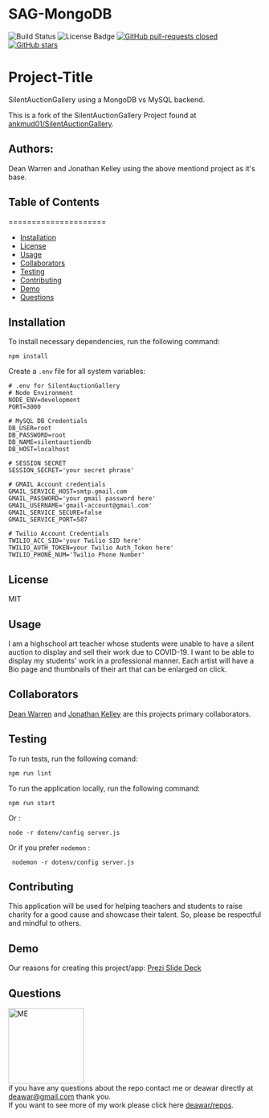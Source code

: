 # SAG-MongoDB
![Build Status](https://img.shields.io/badge/build-passing-brightgreen?style=plastic)
        <img src="https://img.shields.io/badge/license-MIT-green?style=plastic" alt="License Badge">  [![GitHub pull-requests closed](https://img.shields.io/github/issues-pr-closedcom/deawar/SAG-MongoDB?style=plastic)](https://GitHub.com/deawar/SAG-MongoDB/pull/) [![GitHub stars](https://img.shields.io/github/stars/deawar/SAG-MongoDB?style=social&label=Star&maxAge=2592000)](https://GitHub.com/deawar/SAG-MongoDB/stargazers/)
# Project-Title
SilentAuctionGallery using a MongoDB vs MySQL backend.

This is a fork of the SilentAuctionGallery Project found at [ankmud01/SilentAuctionGallery](https://github.com/ankmud01/SilentAuctionGallery).

## Authors: 
Dean Warren and Jonathan Kelley using the above mentiond project as it's base.

## Table of Contents
=====================
* [Installation](#installation)
* [License](#license)
* [Usage](#usage)
* [Collaborators](#collaborators)
* [Testing](#testing)
* [Contributing](#contributing)
* [Demo](#demo)
* [Questions](#questions)

## Installation
To install necessary dependencies, run the following command:<br>
```
npm install
```
Create a `.env` file for all system variables:
```
# .env for SilentAuctionGallery
# Node Environment
NODE_ENV=development
PORT=3000

# MySQL DB Credentials
DB_USER=root
DB_PASSWORD=root
DB_NAME=silentauctiondb
DB_HOST=localhost

# SESSION SECRET
SESSION_SECRET='your secret phrase'

# GMAIL Account credentials
GMAIL_SERVICE_HOST=smtp.gmail.com
GMAIL_PASSWORD='your gmail password here'
GMAIL_USERNAME='gmail-account@gmail.com'
GMAIL_SERVICE_SECURE=false
GMAIL_SERVICE_PORT=587

# Twilio Account Credentials
TWILIO_ACC_SID='your Twilio SID here'
TWILIO_AUTH_TOKEN=your Twilio Auth_Token here'
TWILIO_PHONE_NUM='Twilio Phone Number'
```

## License
MIT

## Usage
I am a highschool art teacher whose students were unable to have a silent auction to display and sell their work due to COVID-19. I want to be able to display my students' work in a professional manner. Each artist will have a Bio page and thumbnails of their art that can be enlarged on click. 

## Collaborators
[Dean Warren](https://api.github.com/users/deawar/repos) and [Jonathan Kelley](https://api.github.com/itsjonkelley/repos) are this projects primary collaborators. 

## Testing
To run tests, run the following comand:<br>
```
npm run lint
```
To run the application locally, run the following command:<br>
```
npm run start
```
Or :<br>
```
node -r dotenv/config server.js 
```
Or if you prefer `nodemon` :<br>
```
 nodemon -r dotenv/config server.js
```

## Contributing
This application will be used for helping teachers and students to raise charity for a good cause and showcase their talent. So, please be respectful and mindful to others.

## Demo
Our reasons for creating this project/app:
[Prezi Slide Deck](https://prezi.com/view/laFRI0MbylYOWSvRisPr/)

## Questions
<img src="https://avatars1.githubusercontent.com/u/15312495?s=400&u=ca57805f0913479f15a13ed8e5a1577eb95c0926&v=4" alt="ME" width="150" height="150"><br>
if you have any questions about the repo contact me or deawar directly at deawar@gmail.com thank you.<br>
If you want to see more of my work please click here [deawar/repos](https://api.github.com/users/deawar/repos).
